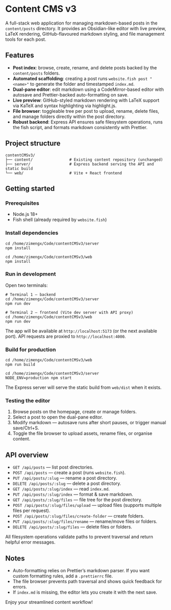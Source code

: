 # Content CMS v3

A full-stack web application for managing markdown-based posts in the `content/posts` directory. It provides an Obsidian-like editor with live preview, LaTeX rendering, GitHub-flavoured markdown styling, and file management tools for each post.

## Features

- **Post index**: browse, create, rename, and delete posts backed by the `content/posts` folders.
- **Automated scaffolding**: creating a post runs `website.fish post "<name>"` to generate the folder and timestamped `index.md`.
- **Dual-pane editor**: edit markdown using a CodeMirror-based editor with autosave and Prettier-backed auto-formatting on save.
- **Live preview**: GitHub-styled markdown rendering with LaTeX support via KaTeX and syntax highlighting via highlight.js.
- **File browser**: toggleable tree per post to upload, rename, delete files, and manage folders directly within the post directory.
- **Robust backend**: Express API ensures safe filesystem operations, runs the fish script, and formats markdown consistently with Prettier.

## Project structure

```
contentCMSv3/
├── content/                # Existing content repository (unchanged)
├── server/                 # Express backend serving the API and static build
└── web/                    # Vite + React frontend
```

## Getting started

### Prerequisites

- Node.js 18+
- Fish shell (already required by `website.fish`)

### Install dependencies

```fish
cd /home/zimengx/Code/contentCMSv3/server
npm install

cd /home/zimengx/Code/contentCMSv3/web
npm install
```

### Run in development

Open two terminals:

```fish
# Terminal 1 – backend
cd /home/zimengx/Code/contentCMSv3/server
npm run dev

# Terminal 2 – frontend (Vite dev server with API proxy)
cd /home/zimengx/Code/contentCMSv3/web
npm run dev
```

The app will be available at `http://localhost:5173` (or the next available port). API requests are proxied to `http://localhost:4000`.

### Build for production

```fish
cd /home/zimengx/Code/contentCMSv3/web
npm run build

cd /home/zimengx/Code/contentCMSv3/server
NODE_ENV=production npm start
```

The Express server will serve the static build from `web/dist` when it exists.

### Testing the editor

1. Browse posts on the homepage, create or manage folders.
2. Select a post to open the dual-pane editor.
3. Modify markdown — autosave runs after short pauses, or trigger manual save/Ctrl+S.
4. Toggle the file browser to upload assets, rename files, or organise content.

## API overview

- `GET /api/posts` — list post directories.
- `POST /api/posts` — create a post (runs `website.fish`).
- `PUT /api/posts/:slug` — rename a post directory.
- `DELETE /api/posts/:slug` — delete a post directory.
- `GET /api/posts/:slug/index` — read `index.md`.
- `PUT /api/posts/:slug/index` — format & save markdown.
- `GET /api/posts/:slug/files` — file tree for the post directory.
- `POST /api/posts/:slug/files/upload` — upload files (supports multiple files per request).
- `POST /api/posts/:slug/files/create-folder` — create folders.
- `PUT /api/posts/:slug/files/rename` — rename/move files or folders.
- `DELETE /api/posts/:slug/files` — delete files or folders.

All filesystem operations validate paths to prevent traversal and return helpful error messages.

## Notes

- Auto-formatting relies on Prettier’s markdown parser. If you want custom formatting rules, add a `.prettierrc` file.
- The file browser prevents path traversal and shows quick feedback for errors.
- If `index.md` is missing, the editor lets you create it with the next save.

Enjoy your streamlined content workflow!
